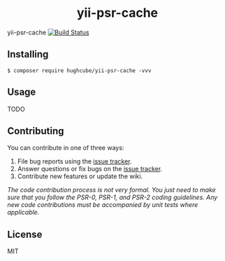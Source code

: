 <h1 align="center"> yii-psr-cache </h1>

yii-psr-cache [![Build Status](https://travis-ci.com/hughcube/yii-psr-cache.svg?branch=1.0)](https://travis-ci.com/hughcube/yii-psr-cache)


## Installing

```shell
$ composer require hughcube/yii-psr-cache -vvv
```

## Usage

TODO

## Contributing

You can contribute in one of three ways:

1. File bug reports using the [issue tracker](https://github.com/hughcube/yii-psr-cache/issues).
2. Answer questions or fix bugs on the [issue tracker](https://github.com/hughcube/yii-psr-cache/issues).
3. Contribute new features or update the wiki.

_The code contribution process is not very formal. You just need to make sure that you follow the PSR-0, PSR-1, and PSR-2 coding guidelines. Any new code contributions must be accompanied by unit tests where applicable._

## License

MIT
